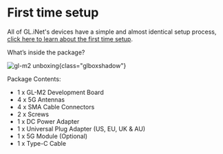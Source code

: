 # First time setup

All of GL.iNet's devices have a simple and almost identical setup process, [click here to learn about the first time setup](../../../tutorials/first_time_setup/).


What’s inside the package?

![gl-m2 unboxing](https://static.gl-inet.com/docs/en/4/user_guide/gl-m2/first_time_setup/m2_unboxing.jpg){class="glboxshadow"}

Package Contents:

- 1 x GL-M2 Development Board
- 4 x 5G Antennas
- 4 x SMA Cable Connectors
- 2 x Screws
- 1 x DC Power Adapter
- 1 x Universal Plug Adapter (US, EU, UK & AU)
- 1 x 5G Module (Optional)
- 1 x Type-C Cable
